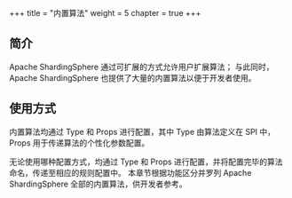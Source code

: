 +++
title = "内置算法"
weight = 5
chapter = true
+++

## 简介

Apache ShardingSphere 通过可扩展的方式允许用户扩展算法；
与此同时，Apache ShardingSphere 也提供了大量的内置算法以便于开发者使用。

## 使用方式

内置算法均通过 Type 和 Props 进行配置，其中 Type 由算法定义在 SPI 中，Props 用于传递算法的个性化参数配置。

无论使用哪种配置方式，均通过 Type 和 Props 进行配置，并将配置完毕的算法命名，传递至相应的规则配置中。
本章节根据功能区分并罗列 Apache ShardingSphere 全部的内置算法，供开发者参考。
